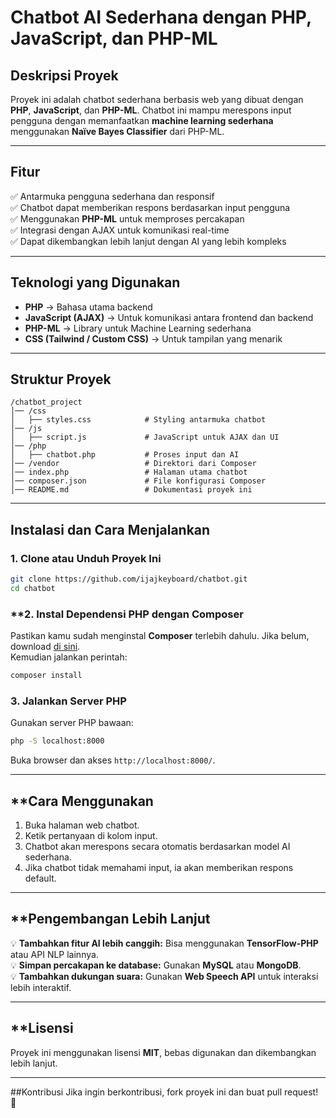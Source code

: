 # **Chatbot AI Sederhana dengan PHP, JavaScript, dan PHP-ML**  

## **Deskripsi Proyek**  
Proyek ini adalah chatbot sederhana berbasis web yang dibuat dengan **PHP**, **JavaScript**, dan **PHP-ML**. Chatbot ini mampu merespons input pengguna dengan memanfaatkan **machine learning sederhana** menggunakan **Naïve Bayes Classifier** dari PHP-ML.  

---

## **Fitur**  
✅ Antarmuka pengguna sederhana dan responsif  
✅ Chatbot dapat memberikan respons berdasarkan input pengguna  
✅ Menggunakan **PHP-ML** untuk memproses percakapan  
✅ Integrasi dengan AJAX untuk komunikasi real-time  
✅ Dapat dikembangkan lebih lanjut dengan AI yang lebih kompleks  

---

## **Teknologi yang Digunakan**  
- **PHP** → Bahasa utama backend  
- **JavaScript (AJAX)** → Untuk komunikasi antara frontend dan backend  
- **PHP-ML** → Library untuk Machine Learning sederhana  
- **CSS (Tailwind / Custom CSS)** → Untuk tampilan yang menarik  

---

## **Struktur Proyek**  
```
/chatbot_project
│── /css
│   ├── styles.css            # Styling antarmuka chatbot
│── /js
│   ├── script.js             # JavaScript untuk AJAX dan UI
│── /php
│   ├── chatbot.php           # Proses input dan AI
│── /vendor                   # Direktori dari Composer
│── index.php                 # Halaman utama chatbot
│── composer.json             # File konfigurasi Composer
│── README.md                 # Dokumentasi proyek ini
```

---

## **Instalasi dan Cara Menjalankan**  

### **1. Clone atau Unduh Proyek Ini**  
```sh
git clone https://github.com/ijajkeyboard/chatbot.git
cd chatbot
```

### **2. Instal Dependensi PHP dengan Composer
Pastikan kamu sudah menginstal **Composer** terlebih dahulu. Jika belum, download [di sini](https://getcomposer.org/).  
Kemudian jalankan perintah:  
```sh
composer install
```

### **3. Jalankan Server PHP**  
Gunakan server PHP bawaan:  
```sh
php -S localhost:8000
```
Buka browser dan akses `http://localhost:8000/`.

---

## **Cara Menggunakan
1. Buka halaman web chatbot.  
2. Ketik pertanyaan di kolom input.  
3. Chatbot akan merespons secara otomatis berdasarkan model AI sederhana.  
4. Jika chatbot tidak memahami input, ia akan memberikan respons default.  

---

## **Pengembangan Lebih Lanjut
💡 **Tambahkan fitur AI lebih canggih:** Bisa menggunakan **TensorFlow-PHP** atau API NLP lainnya.  
💡 **Simpan percakapan ke database:** Gunakan **MySQL** atau **MongoDB**.  
💡 **Tambahkan dukungan suara:** Gunakan **Web Speech API** untuk interaksi lebih interaktif.  

---

## **Lisensi
Proyek ini menggunakan lisensi **MIT**, bebas digunakan dan dikembangkan lebih lanjut.  

---

##Kontribusi
Jika ingin berkontribusi, fork proyek ini dan buat pull request! 🚀  
